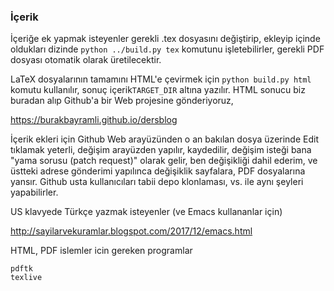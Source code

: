 ### İçerik

İçeriğe ek yapmak isteyenler gerekli .tex dosyasını değiştirip,
ekleyip içinde oldukları dizinde `python ../build.py tex` komutunu
işletebilirler, gerekli PDF dosyası otomatik olarak üretilecektir.

LaTeX dosyalarının tamamını HTML'e çevirmek için `python build.py
html` komutu kullanılır, sonuç içerik`TARGET_DIR` altına yazılır. HTML
sonucu biz buradan alıp Github'a bir Web projesine gönderiyoruz,

https://burakbayramli.github.io/dersblog

İçerik ekleri için Github Web arayüzünden o an bakılan dosya üzerinde
Edit tıklamak yeterli, değişim arayüzden yapılır, kaydedilir, değişim
isteği bana "yama sorusu (patch request)" olarak gelir, ben
değişikliği dahil ederim, ve üstteki adrese gönderimi yapılınca
değişiklik sayfalara, PDF dosyalarına yansır. Github usta
kullanıcıları tabii depo klonlaması, vs. ile aynı şeyleri
yapabilirler.

US klavyede Türkçe yazmak isteyenler (ve Emacs kullananlar için)

http://sayilarvekuramlar.blogspot.com/2017/12/emacs.html

HTML, PDF islemler icin gereken programlar

```
pdftk
texlive
```

